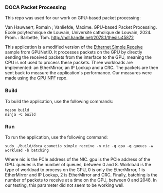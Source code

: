 ### DOCA Packet Processing

This repo was used for our work on GPU-based packet processing:

Van Hauwaert, Romain ; Vanliefde, Maxime. GPU-based Packet Processing.  Ecole polytechnique de Louvain, Université catholique de Louvain, 2024. Prom. : Barbette, Tom. http://hdl.handle.net/2078.1/thesis:45872

This application is a modified version of the [Ethernet Simple Receive](https://docs.nvidia.com/doca/sdk/doca+gpunetio/index.html#src-2845250315_id-.DOCAGPUNetIOv2.8.0-EthernetSimpleReceive) sample from GPUNetIO.
It processes packets on the GPU by directly sending the received packets from the interface to the GPU, meaning the CPU is not used to process these packets.
Three workloads are implemented: an EtherMirror, an IP Lookup and a CRC.
The packets are then sent back to measure the application's performance.
Our measures were made using the [GPU NPF](https://github.com/OnyxDurga/gpu-npf) repo.

### Build

To build the application, use the following commands:

```
meson build
ninja -C build
```

### Run

To run the application, use the following command:
```
sudo ./build/doca_gpunetio_simple_receive -n nic -g gpu -q queues -w workload -b batching
```

Where nic is the PCIe address of the NIC. gpu is the PCIe address of the GPU. queues is the number of queues, between 0 and 8. Workload is the type of workload to process on the GPU, 0 is only the EtherMirror, 1 is EtherMirror and IP Lookup, 2 is EtherMirror and CRC.
Finally, batching is the number of packets to receive at a time on the GPU, between 0 and 2048. In our testing, this parameter did not seem to be working well.
